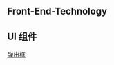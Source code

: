 ## Front-End-Technology

## UI 组件

[弹出框](https://github.com/stephenLYao/FESpring/blob/gh-pages/UI/doc/popup.md)
